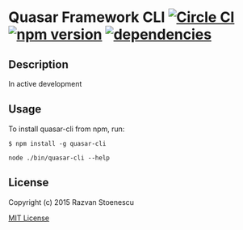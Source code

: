# Quasar Framework CLI [![Circle CI](https://circleci.com/gh/rstoenescu/quasar-cli/tree/master.svg?style=shield)](https://circleci.com/gh/rstoenescu/quasar-cli/tree/master) [![npm version](https://badge.fury.io/js/quasar-cli.svg)](https://badge.fury.io/js/quasar-cli) [![dependencies](https://david-dm.org/rstoenescu/quasar-cli.svg)](https://david-dm.org/rstoenescu/quasar-cli) 

## Description

In active development

## Usage

To install quasar-cli from npm, run:

```
$ npm install -g quasar-cli
```

```node ./bin/quasar-cli --help```

## License

Copyright (c) 2015 Razvan Stoenescu

[MIT License](http://en.wikipedia.org/wiki/MIT_License)
